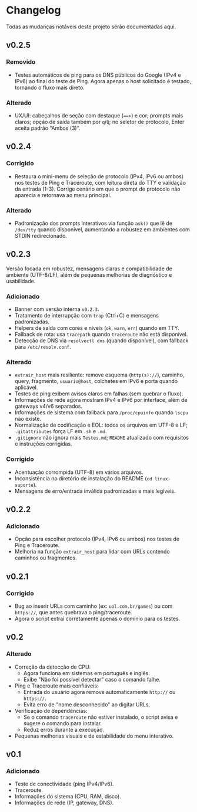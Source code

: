 # Changelog

Todas as mudanças notáveis deste projeto serão documentadas aqui.

## v0.2.5

### Removido
- Testes automáticos de ping para os DNS públicos do Google (IPv4 e IPv6) ao final do teste de Ping. Agora apenas o host solicitado é testado, tornando o fluxo mais direto.

### Alterado
- UX/UI: cabeçalhos de seção com destaque (`==>`) e cor; prompts mais claros; opção de saída também por `q`/`Q`; no seletor de protocolo, Enter aceita padrão “Ambos (3)”.

## v0.2.4

### Corrigido
- Restaura o mini-menu de seleção de protocolo (IPv4, IPv6 ou ambos) nos testes de Ping e Traceroute, com leitura direta do TTY e validação da entrada (1-3). Corrige cenário em que o prompt de protocolo não aparecia e retornava ao menu principal.

### Alterado
- Padronização dos prompts interativos via função `ask()` que lê de `/dev/tty` quando disponível, aumentando a robustez em ambientes com STDIN redirecionado.

## v0.2.3

Versão focada em robustez, mensagens claras e compatibilidade de ambiente (UTF-8/LF), além de pequenas melhorias de diagnóstico e usabilidade.

### Adicionado
- Banner com versão interna `v0.2.3`.
- Tratamento de interrupção com `trap` (Ctrl+C) e mensagens padronizadas.
- Helpers de saída com cores e níveis (`ok`, `warn`, `err`) quando em TTY.
- Fallback de rota: usa `tracepath` quando `traceroute` não está disponível.
- Detecção de DNS via `resolvectl dns` (quando disponível), com fallback para `/etc/resolv.conf`.

### Alterado
- `extrair_host` mais resiliente: remove esquema (`http(s)://`), caminho, query, fragmento, `usuario@host`, colchetes em IPv6 e porta quando aplicável.
- Testes de ping exibem avisos claros em falhas (sem quebrar o fluxo).
- Informações de rede agora mostram IPv4 e IPv6 por interface, além de gateways v4/v6 separados.
- Informações de sistema com fallback para `/proc/cpuinfo` quando `lscpu` não existe.
- Normalização de codificação e EOL: todos os arquivos em UTF-8 e LF; `.gitattributes` força LF em `.sh` e `.md`.
- `.gitignore` não ignora mais `Testes.md`; `README` atualizado com requisitos e instruções corrigidas.

### Corrigido
- Acentuação corrompida (UTF-8) em vários arquivos.
- Inconsistência no diretório de instalação do README (`cd linux-suporte`).
- Mensagens de erro/entrada inválida padronizadas e mais legíveis.

## v0.2.2

### Adicionado
- Opção para escolher protocolo (IPv4, IPv6 ou ambos) nos testes de Ping e Traceroute.
- Melhoria na função `extrair_host` para lidar com URLs contendo caminhos ou fragmentos.

## v0.2.1

### Corrigido
- Bug ao inserir URLs com caminho (ex: `uol.com.br/games`) ou com `https://`, que antes quebrava o ping/traceroute.
- Agora o script extrai corretamente apenas o domínio para os testes.

## v0.2

### Alterado
- Correção da detecção de CPU:
  - Agora funciona em sistemas em português e inglês.
  - Exibe "Não foi possível detectar" caso o comando falhe.
- Ping e Traceroute mais confiáveis:
  - Entrada do usuário agora remove automaticamente `http://` ou `https://`.
  - Evita erro de "nome desconhecido" ao digitar URLs.
- Verificação de dependências:
  - Se o comando `traceroute` não estiver instalado, o script avisa e sugere o comando para instalar.
  - Reduz erros durante a execução.
- Pequenas melhorias visuais e de estabilidade do menu interativo.

## v0.1

### Adicionado
- Teste de conectividade (ping IPv4/IPv6).
- Traceroute.
- Informações do sistema (CPU, RAM, disco).
- Informações de rede (IP, gateway, DNS).
